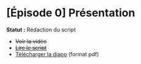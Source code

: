 # [Épisode 0] Présentation

**Statut :** Rédaction du script

* ~~Voir la vidéo~~
* ~~[Lire le script](https://github.com/SailsToDoAppTutorial/Francais/blob/master/Ep0/SCRIPT.md#Épisode-0-présentation)~~
* [Télécharger la diapo](https://github.com/SailsToDoAppTutorial/Francais/blob/master/Ep0/SailsToDoApp-Ep0.pdf) (format pdf)